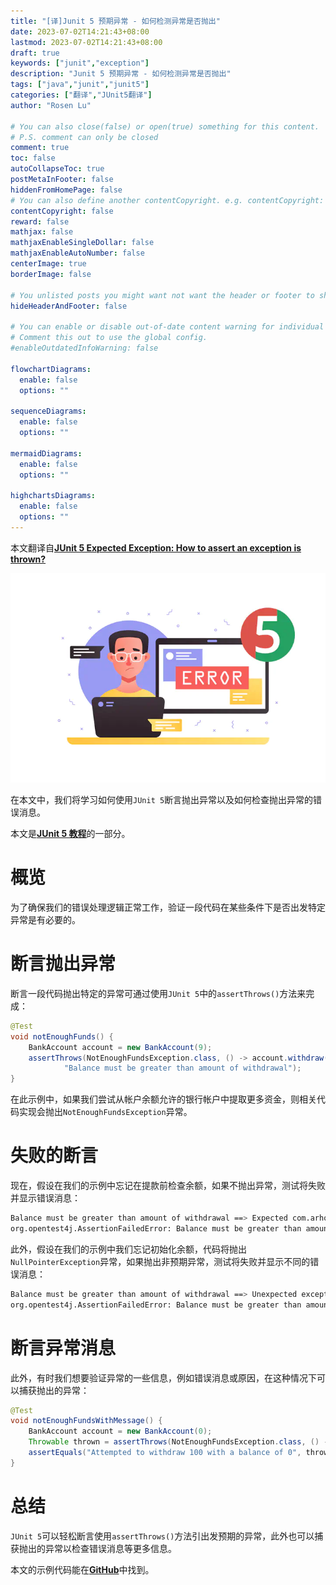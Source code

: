 ```yaml
---
title: "[译]Junit 5 预期异常 - 如何检测异常是否抛出"
date: 2023-07-02T14:21:43+08:00
lastmod: 2023-07-02T14:21:43+08:00
draft: true
keywords: ["junit","exception"]
description: "Junit 5 预期异常 - 如何检测异常是否抛出"
tags: ["java","junit","junit5"]
categories: ["翻译","JUnit5翻译"]
author: "Rosen Lu"

# You can also close(false) or open(true) something for this content.
# P.S. comment can only be closed
comment: true
toc: false
autoCollapseToc: true
postMetaInFooter: false
hiddenFromHomePage: false
# You can also define another contentCopyright. e.g. contentCopyright: "This is another copyright."
contentCopyright: false
reward: false
mathjax: false
mathjaxEnableSingleDollar: false
mathjaxEnableAutoNumber: false
centerImage: true
borderImage: false

# You unlisted posts you might want not want the header or footer to show
hideHeaderAndFooter: false

# You can enable or disable out-of-date content warning for individual post.
# Comment this out to use the global config.
#enableOutdatedInfoWarning: false

flowchartDiagrams:
  enable: false
  options: ""

sequenceDiagrams: 
  enable: false
  options: ""

mermaidDiagrams: 
  enable: false
  options: ""

highchartsDiagrams: 
  enable: false
  options: ""
---
```


本文翻译自[**JUnit 5 Expected Exception: How to assert an exception is thrown?**](https://www.arhohuttunen.com/junit-5-expected-exception/)

<!--more-->

![JUnit 5 Service Error](/blog_img/translate/junit5/junit-5-expected-exception/junit-5-laptop-with-service-error.webp "JUnit 5 Service Error") 

在本文中，我们将学习如何使用`JUnit 5`断言抛出异常以及如何检查抛出异常的错误消息。

本文是[**JUnit 5 教程**](https://www.arhohuttunen.com/junit-5-tutorial/)的一部分。

# 概览

为了确保我们的错误处理逻辑正常工作，验证一段代码在某些条件下是否出发特定异常是有必要的。

# 断言抛出异常

断言一段代码抛出特定的异常可通过使用`JUnit 5`中的`assertThrows()`方法来完成：

```java
@Test
void notEnoughFunds() {
    BankAccount account = new BankAccount(9);
    assertThrows(NotEnoughFundsException.class, () -> account.withdraw(10),
            "Balance must be greater than amount of withdrawal");
}
```

在此示例中，如果我们尝试从帐户余额允许的银行帐户中提取更多资金，则相关代码实现会抛出`NotEnoughFundsException`异常。

# 失败的断言

现在，假设在我们的示例中忘记在提款前检查余额，如果不抛出异常，测试将失败并显示错误消息：

```bash
Balance must be greater than amount of withdrawal ==> Expected com.arhohuttunen.junit5.exception.NotEnoughFundsException to be thrown, but nothing was thrown.
org.opentest4j.AssertionFailedError: Balance must be greater than amount of withdrawal ==> Expected com.arhohuttunen.junit5.exception.NotEnoughFundsException to be thrown, but nothing was thrown.
```

此外，假设在我们的示例中我们忘记初始化余额，代码将抛出`NullPointerException`异常，如果抛出非预期异常，测试将失败并显示不同的错误消息：

```bash
Balance must be greater than amount of withdrawal ==> Unexpected exception type thrown ==> expected: <com.arhohuttunen.junit5.exception.NotEnoughFundsException> but was: <java.lang.NullPointerException>
org.opentest4j.AssertionFailedError: Balance must be greater than amount of withdrawal ==> Unexpected exception type thrown ==> expected: <com.arhohuttunen.junit5.exception.NotEnoughFundsException> but was: <java.lang.NullPointerException>
```

# 断言异常消息

此外，有时我们想要验证异常的一些信息，例如错误消息或原因，在这种情况下可以捕获抛出的异常：

```java
@Test
void notEnoughFundsWithMessage() {
    BankAccount account = new BankAccount(0);
    Throwable thrown = assertThrows(NotEnoughFundsException.class, () -> account.withdraw(100));
    assertEquals("Attempted to withdraw 100 with a balance of 0", thrown.getMessage());
}
```

# 总结

`JUnit 5`可以轻松断言使用`assertThrows()`方法引出发预期的异常，此外也可以捕获抛出的异常以检查错误消息等更多信息。

本文的示例代码能在[**GitHub**](https://github.com/arhohuttunen/junit5-examples/tree/main/junit5-expected-exception)中找到。
